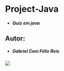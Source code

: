 # Project-Java
- ##### Quiz em java
## Autor:
- ##### Gabriel Coni Félix Reis
![](https://miro.medium.com/max/1024/1*jkOCjQlkGZjbhWdvh7LfRA.png)
